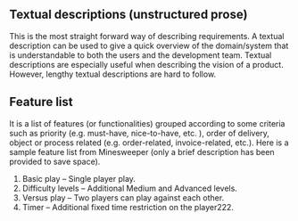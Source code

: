 <include src="EstablishingRequirements.md#preview" />

## Textual descriptions (unstructured prose)
This is the most straight forward way of describing requirements.
A textual description can be used to give a quick overview of the domain/system that is understandable to both
the users and the development team. Textual descriptions are especially useful when describing the vision of a product.
However, lengthy textual descriptions are hard to follow.

## Feature list
It is a list of features (or functionalities) grouped according to some criteria such as priority
(e.g. must-have, nice-to-have, etc. ), order of delivery, object or process related
(e.g. order-related, invoice-related, etc.).
Here is a sample feature list from Minesweeper (only a brief description has been provided to save space).

1. Basic play – Single player play.
2. Difficulty levels – Additional Medium and Advanced levels.
3. Versus play – Two players can play against each other.
4. Timer – Additional fixed time restriction on the player222.

<include src="SpecifyingRequirements.md" exc="preview" headings="2"/>